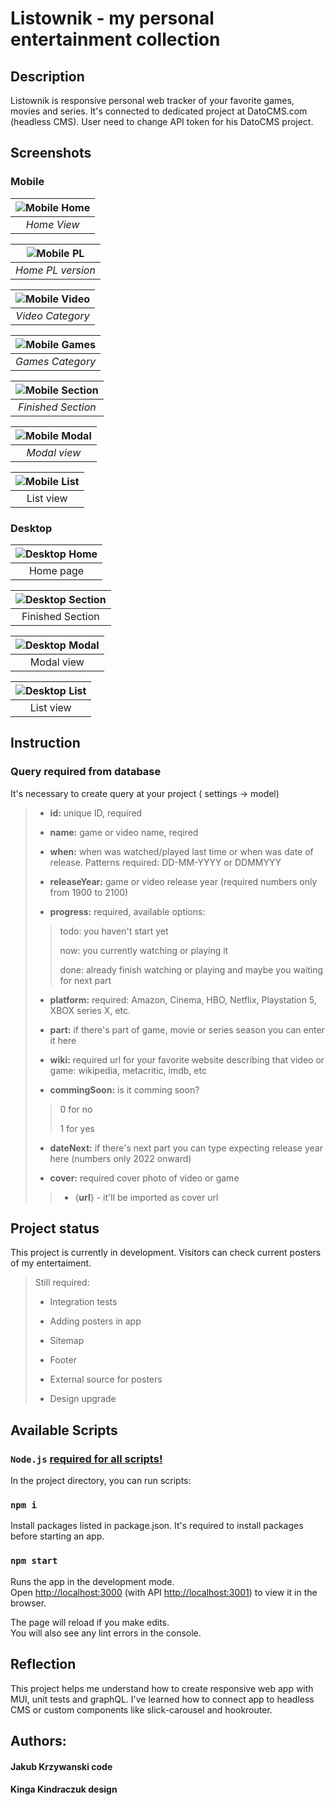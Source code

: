 # Listownik - my personal entertainment collection

## Description

Listownik is responsive personal web tracker of your favorite games, movies and series.
It's connected to dedicated project at DatoCMS.com (headless CMS). User need to change API token for his DatoCMS project.

## Screenshots 

### Mobile 

|![Mobile Home](IMG/../public/IMG/screenshots/Mobile_ENG_top.png)|
|:--:|
|*Home View*|

|![Mobile PL](IMG/../public/IMG/screenshots/Mobile_PL_top.png)|
|:--:|
|*Home PL version*|

|![Mobile Video](IMG/../public/IMG/screenshots/Mobile_ENG_video.png)|
|:--:|
|*Video Category*|

|![Mobile Games](IMG/../public/IMG/screenshots/Mobile_ENG_games.png)|
|:--:|
|*Games Category*|

|![Mobile Section](IMG/../public/IMG/screenshots/Mobile_ENG_bottom.png)|
|:--:|
|*Finished Section*|

|![Mobile Modal](IMG/../public/IMG/screenshots/Mobile_ENG_info.png)|
|:--:|
|*Modal view*|

|![Mobile List](IMG/../public/IMG/screenshots/Mobile_ENG_list.png)|
|:--:|
|List view|

### Desktop 
|![Desktop Home](IMG/../public/IMG/screenshots/Desktop_ENG_top.png)|
|:--:|
|Home page|

|![Desktop Section](IMG/../public/IMG/screenshots/Desktop_ENG_bottom.png)|
|:--:|
|Finished Section|

|![Desktop Modal](IMG/../public/IMG/screenshots/Desktop_ENG_info.png)|
|:--:|
|Modal view|

|![Desktop List](IMG/../public/IMG/screenshots/Desktop_ENG_list.png)|
|:--:|
|List view|

## Instruction

### Query required from database
It's necessary to create query at your project ( settings -> model)

> - <b>id:</b> unique ID, required
>
> - <b>name:</b> game or video name, reqired
>
> - <b>when:</b> when was watched/played last time or when was date of release. 
> Patterns required: DD-MM-YYYY or DDMMYYY
>
> - <b>releaseYear:</b> game or video release year 
> (required numbers only from 1900 to 2100)
>
> - <b>progress:</b> required, available options:
> >todo: you haven't start yet
> >
> >now: you currently watching or playing it
> >
> >done: already finish watching or playing and maybe you waiting for next part
>
> - <b>platform:</b> required: Amazon, Cinema, HBO, Netflix, Playstation 5, XBOX series X, etc. 
>
> - <b>part:</b> if there's part of game, movie or series season you can enter it here
>
> - <b>wiki:</b> required url for your favorite website describing that video or game: wikipedia, metacritic, imdb, etc
>
> - <b>commingSoon:</b> is it comming soon? 
> > 0 for no
> >
> > 1 for yes
>
> - <b>dateNext:</b> if there's next part you can type expecting release year here (numbers only 2022 onward)
>
> - <b>cover:</b> required cover photo of video or game
>> - {<b>url</b>} - it'll be imported as cover url

## Project status

This project is currently in development. Visitors can check current posters of my entertaiment.

> Still required:
>
> - Integration tests
>
> - Adding posters in app
>
> - Sitemap
>
> - Footer
>
> - External source for posters
>
> - Design upgrade

## Available Scripts

### <b>`Node.js`</b> <u>required for all scripts!</u>

In the project directory, you can run scripts:

### `npm i`

Install packages listed in package.json.
It's required to install packages before starting an app.

### `npm start`

Runs the app in the development mode.\
Open [http://localhost:3000](http://localhost:3000) (with API [http://localhost:3001](http://localhost:3001)) to view it in the browser.

The page will reload if you make edits.\
You will also see any lint errors in the console.

## Reflection

This project helps me understand how to create responsive web app with MUI, unit tests and graphQL. I've learned how to connect app to headless CMS or custom components like slick-carousel and hookrouter. 

## Authors:

#### **Jakub Krzywanski** code

#### **Kinga Kindraczuk** design
